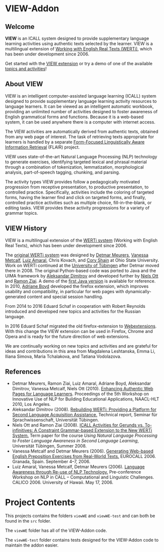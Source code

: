 <h1>VIEW-Addon</h1>

<h2>Welcome</h2>

<p><b>VIEW</b> is an 
ICALL system designed to provide supplementary language learning activities using
authentic texts selected by the learner. VIEW is a multilingual extension of 
<a href="http://purl.org/icall/werti">Working with English Real Texts (WERTi)</a>,
which has been under development since 2006.</p>

<p>Get started with the <a href="index.jsp?content=intro">VIEW extension</a>
or try a demo of one of the available <a href="index.jsp?content=activities">topics 
and activities</a>!</p>			

<h2>About VIEW</h2>

<div class="text">

<p>VIEW is an intelligent computer-assisted language learning (ICALL) 
system designed to provide supplementary language learning
activity resources to language learners. It can be viewed as an intelligent 
automatic workbook, providing an unlimited 
number of activities designed to foster awareness of English grammatical 
forms and functions. Because it is a web-based system, it can be used anywhere
there is a computer with internet access.</p>

<p>The VIEW activities are automatically derived from authentic 
texts, obtained from any web page of interest. The task of retrieving
texts appropriate for learners is handled by a separate 
<a href="http://purl.org/icall/flair">Form-Focused Linguistically Aware Information Retrieval</a> (FLAIR) project.
</p>

<p>VIEW uses state-of-the-art Natural Language Processing (NLP)
technology to generate exercises, identifying 
targeted lexical and phrasal material through a combination 
of tokenization, lemmatization, morphological analysis, part-of-speech tagging, 
chunking, and parsing.</p>

<p>The activity types VIEW provides follow a pedagogically motivated
progression from receptive presentation, to productive
presentation, to controlled practice. Specifically, activities 
include the coloring of targeted forms,
having the learner find and click on targeted forms, and finally, 
controlled practice activities such as multiple choice, fill-in-the-blank, 
or editing tasks.  VIEW provides these activity progressions for a 
variety of grammar topics.</p> 

<h2>VIEW History</h2>

<p>VIEW is a multilingual extension of the <a href="http://purl.org/icall/werti">WERTi 
system</a> (Working with English Real Texts), which has been under development since 2006.</p>
<p>The <a href="http://purl.org/icall/werti-v1">original WERTi system</a> was designed by 
<a href="http://www.sfs.uni-tuebingen.de/~dm/">Detmar Meurers</a>, 
<a href="http://www.ling.ohio-state.edu/~vmetcalf/">Vanessa Metcalf</a>, 
<a href="http://people.cohums.ohio-state.edu/amaral1/">Luiz Amaral</a>,
Chris Kovach, and <a href="http://www.myspace.com/coryshain">Cory Shain</a>
at Ohio State University.  Work on WERTi continued at the 
<a href="http://www.sfs.uni-tuebingen.de">University of T&uuml;bingen</a>
after Detmar moved there in 2008.  The original Python-based code was ported
to Java and the UIMA framework by <a href="http://github.com/adimit">Aleksandar Dimitrov</a> 
and developed further by <a href="http://www.drni.de/niels/">Niels Ott</a>
and <a href="http://www.sfs.uni-tuebingen.de/~rziai/">Ramon Ziai</a>.  A demo of the 
<a href="http://purl.org/icall/werti-v2">first Java version</a> is available for reference.
In 2010, <a href="http://www.sfs.uni-tuebingen.de/~adriane/">Adriane Boyd</a> developed the
firefox extension, which improves usability and compatibility, in particular for 
web pages with dynamically-generated content and special session handling.
</p>
<p>
From 2014 to 2016 Eduard Schaf in cooperation with Robert Reynolds introduced and developed 
new topics and activities for the Russian language.
</p>
<p>
In 2016 Eduard Schaf migrated the old firefox-extension to 
<a href="https://developer.mozilla.org/en-US/Add-ons/WebExtensions">Webextensions</a>. With this change
the VIEW extension can be used in Firefox, Chrome and Opera and is ready for the future direction 
of web extensions.
</p>
<p>
We are continually working on new topics and activities and are grateful for ideas and contributions in this
area from Magdalena Leshtanska, Emma Li, Iliana Simova, Maria Tchalakova, and Tatiana Vodolazova.
</p>

<h2>References</h2>

<ul>
<li>Detmar Meurers, Ramon Ziai, Luiz Amaral, Adriane Boyd, Aleksandar Dimitrov, Vanessa Metcalf, Niels Ott (2010). <a href="http://www.sfs.uni-tuebingen.de/~dm/papers/meurers-ziai-et-al-10.pdf">Enhancing Authentic Web Pages for Language Learners</a>. Proceedings of the 5th Workshop on Innovative Use of NLP for Building Educational Applications, NAACL-HLT 2010, Los Angeles.</li>
<li>Aleksandar Dimitrov (2008). <a href="http://github.com/adimit/werti/raw/c4dd20f15e9d6be3aa3f0c21a16745b19a4c9448/docs/paper/paper.pdf">Rebuilding WERTi: Providing a Platform for Second Language Acquisition Assistance.</a> Technical report, Seminar f&uuml;r Sprachwissenschaft, Universit&auml;t T&uuml;bingen.</li>
<li>Niels Ott and Ramon Ziai (2008). <a href="http://www.drni.de/niels/n3files/read-me/werti-gerunds.pdf">ICALL Activities for Gerunds vs. To-infinitives: A Constraint Grammar-based Extension to the New WERTi System.</a> Term paper for the course <i>Using Natural Language Processing to Foster Language Awareness in Second Language Learning</i>, Universit&auml;t T&uuml;bingen, Summer 2008.</li>
<li>Vanessa Metcalf and Detmar Meurers (2006). <a href="http://www.ling.ohio-state.edu/icall/handouts/eurocall06-metcalf-meurers.pdf">Generating Web-based English Preposition Exercises from Real-World Texts.</a> EUROCALL 2006. Granada, Spain. September 4&ndash;7, 2006.</li>
<li>Luiz Amaral, Vanessa Metcalf, Detmar Meurers (2006). <a href="http://www.ling.ohio-state.edu/icall/handouts/calico06-amaral-metcalf-meurers.pdf">Language Awareness through Re-use of NLP Technology.</a> Pre-conference Workshop on NLP in  CALL &ndash; Computational and Linguistic Challenges. CALICO 2006. University of Hawaii. May 17, 2006.</li>
</ul>

</div>

# Project Contents

This projects contains the folders `viewWE` and `viewWE-test` and can both be found in the `src` folder.

The `viewWE` folder has all of the VIEW-Addon code.

The `viewWE-test` folder contains tests designed for the VIEW-Addon code to maintain the addon easier.